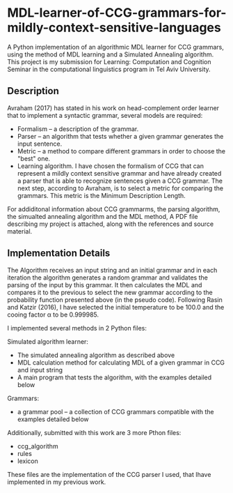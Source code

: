 # MDL-learner-of-CCG-grammars-for-mildly-context-sensitive-languages

A Python implementation of an algorithmic MDL learner for CCG grammars, using the method of MDL learning and a Simulated Annealing algorithm.
This project is my submission for Learning: Computation and Cognition Seminar in the computational linguistics program in Tel Aviv University.

## Description

Avraham (2017) has stated in his work on head-complement order learner that to implement a syntactic grammar, several models are required:
-	Formalism – a description of the grammar.
-	Parser – an algorithm that tests whether a given grammar generates the input sentence.
-	Metric – a method to compare different grammars in order to choose the "best" one.
-	Learning algorithm.
I have chosen the formalism of CCG that can represent a mildly context sensitive grammar and have already created a parser that is able to recognize sentences given a CCG grammar.
The next step, according to Avraham, is to select a metric for comparing the grammars. This metric is the Minimum Description Length. 

For addiditonal information about CCG grammarms, the parsing algorithm, the simualted annealing algorithm and the MDL method, A PDF file describing my project is attached, along with the references and source material.


## Implementation Details

The Algorithm receives an input string and an initial grammar and in each iteration the algorithm generates a random grammar and validates the parsing of the input by this grammar. It then calculates the MDL and compares it to the previous to select the new grammar according to the probability function presented above (in the pseudo code).
Following Rasin and Katzir (2016), I have selected the initial temperature to be 100.0 and the cooing factor α to be 0.999985.

I implemented several methods in 2 Python files:

Simulated algorithm learner:
-	The simulated annealing algorithm as described above
-	MDL calculation method for calculating MDL of a given grammar in CCG and input string
-	A main program that tests the algorithm, with the examples detailed below

Grammars:
- 	a grammar pool – a collection of CCG grammars compatible with the examples detailed below

Additionally, submitted with this work are 3 more Pthon files:
-	ccg_algorithm
-	rules
-	lexicon

These files are the implementation of the CCG parser I used, that Ihave implemented in my previous work.

